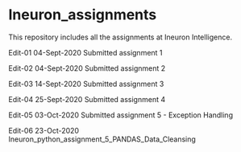 # Ineuron_assignments
This repository includes all the assignments at Ineuron Intelligence.

Edit-01 04-Sept-2020 Submitted assignment 1

Edit-02 04-Sept-2020 Submitted assignment 2

Edit-03 14-Sept-2020 Submitted assignment 3

Edit-04 25-Sept-2020 Submitted assignment 4

Edit-05 03-Oct-2020 Submitted assignment 5 - Exception Handling

Edit-06 23-Oct-2020 Ineuron_python_assignment_5_PANDAS_Data_Cleansing
